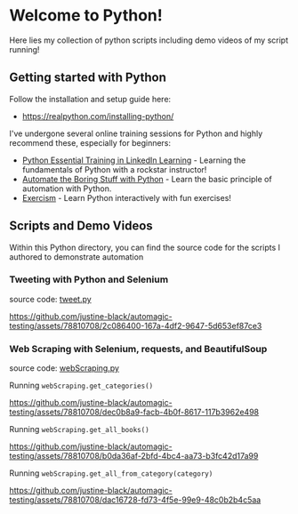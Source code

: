 # Welcome to Python!

Here lies my collection of python scripts including demo videos of my script running!

## Getting started with Python

Follow the installation and setup guide here:

- https://realpython.com/installing-python/

I've undergone several online training sessions for Python and highly recommend these, especially for beginners:

- [Python Essential Training in LinkedIn Learning](https://www.linkedin.com/learning/python-essential-training-18764650) - Learning the fundamentals of Python with a rockstar instructor!
- [Automate the Boring Stuff with Python](https://automatetheboringstuff.com/) - Learn the basic principle of automation with Python.
- [Exercism](https://exercism.org/) - Learn Python interactively with fun exercises!

## Scripts and Demo Videos

Within this Python directory, you can find the source code for the scripts I authored to demonstrate automation

### Tweeting with Python and Selenium

source code: [tweet.py](tweet.py)

https://github.com/justine-black/automagic-testing/assets/78810708/2c086400-167a-4df2-9647-5d653ef87ce3

### Web Scraping with Selenium, requests, and BeautifulSoup

source code: [webScraping.py](webScraping.py)

Running `webScraping.get_categories()`

https://github.com/justine-black/automagic-testing/assets/78810708/dec0b8a9-facb-4b0f-8617-117b3962e498


Running `webScraping.get_all_books()`

https://github.com/justine-black/automagic-testing/assets/78810708/b0da36af-2bfd-4bc4-aa73-b3fc42d17a99


Running `webScraping.get_all_from_category(category)`

https://github.com/justine-black/automagic-testing/assets/78810708/dac16728-fd73-4f5e-99e9-48c0b2b4c5aa

